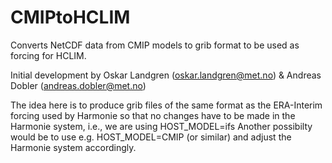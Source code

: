 # CMIPtoHCLIM
Converts NetCDF data from CMIP models to grib format to be used as forcing for HCLIM.

Initial development by Oskar Landgren (oskar.landgren@met.no) & Andreas Dobler (andreas.dobler@met.no)

The idea here is to produce grib files of the same format as the ERA-Interim forcing used by Harmonie
so that no changes have to be made in the Harmonie system, i.e., we are using HOST_MODEL=ifs
Another possibilty would be to use e.g. HOST_MODEL=CMIP (or similar) and adjust the Harmonie system accordingly.


